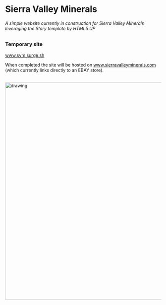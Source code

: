 # **Sierra Valley Minerals**

###### A simple website currently in construction for Sierra Valley Minerals leveraging the Story template by HTML5 UP 

### Temporary site

www.svm.surge.sh

When completed the site will be hosted on 
www.sierravalleyminerals.com  
(which currently links directly to an EBAY store).

<br>


<img src="https://i.imgur.com/NNj0vwG.png" alt="drawing" width="700"/>
